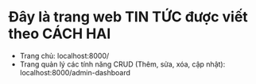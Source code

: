 # Đây là trang web TIN TỨC được viết theo CÁCH HAI  

- Trang chủ: localhost:8000/
- Trang quản lý các tính năng CRUD (Thêm, sửa, xóa, cập nhật): localhost:8000/admin-dashboard
